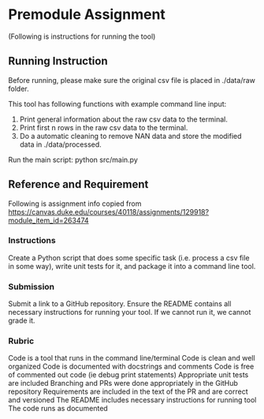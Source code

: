 # Premodule Assignment

(Following is instructions for running the tool)
## Running Instruction

Before running, please make sure the original csv file is placed in ./data/raw folder.

This tool has following functions with example command line input:
1. Print general information about the raw csv data to the terminal. 
2. Print first n rows in the raw csv data to the terminal.
3. Do a automatic cleaning to remove NAN data and store the modified data in ./data/processed.

Run the main script: python src/main.py

## Reference and Requirement
Following is assignment info copied from https://canvas.duke.edu/courses/40118/assignments/129918?module_item_id=263474

### Instructions
Create a Python script that does some specific task (i.e. process a csv file in some way), write unit tests for it, and package it into a command line tool.

### Submission
Submit a link to a GitHub repository. Ensure the README contains all necessary instructions for running your tool. If we cannot run it, we cannot grade it. 

### Rubric
Code is a tool that runs in the command line/terminal 
Code is clean and well organized
Code is documented with docstrings and comments 
Code is free of commented out code (ie debug print statements)
Appropriate unit tests are included
Branching and PRs were done appropriately in the GitHub repository
Requirements are included in the text of the PR and are correct and versioned
The README includes necessary instructions for running tool
The code runs as documented